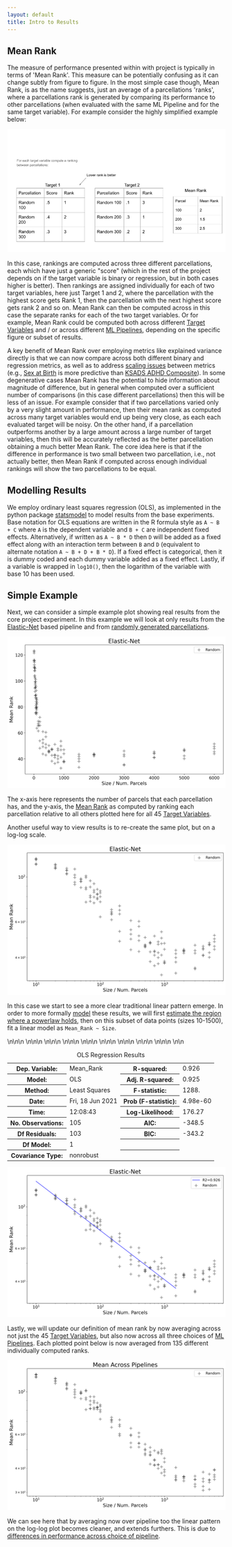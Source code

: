 ```yaml
---
layout: default
title: Intro to Results
---
```


## Mean Rank

The measure of performance presented within with project is typically in terms of 'Mean Rank'. This measure can be
potentially confusing as it can change subtly from figure to figure. In the most simple case though, Mean Rank, is 
as the name suggests, just an average of a parcellations 'ranks', where a parcellations rank is generated by comparing its
performance to other parcellations (when evaluated with the same ML Pipeline and for the same target variable). For example
consider the highly simplified example below:

![simple intro figure](https://raw.githubusercontent.com/sahahn/parc_scaling/master/data/intro_figure1.png)

In this case, rankings are computed across three different parcellations, each which have just a generic "score"
(which in the rest of the project depends on if the target variable is binary or regression,
but in both cases higher is better). Then rankings are assigned individually for each of two target variables,
here just Target 1 and 2, where the parcellation with the highest score gets Rank 1, then the parcellation with the next highest
score gets rank 2 and so on. Mean Rank can then be computed across in this case the separate ranks for each of the
two target variables. Or for example, Mean Rank could be computed both across different [Target Variables](./variables.html)
and / or across different [ML Pipelines](./ml_pipelines.html), depending on the specific figure or subset of results.

A key benefit of Mean Rank over employing metrics like explained variance directly is that we can now compare across both
different binary and regression metrics, as well as to address [scaling issues](./scaling_issues.html) between metrics
(e.g., [Sex at Birth](./target_variables#sex-at-birth) is more predictive than
[KSADS ADHD Composite](./target_variables#ksads-adhd-composite)). In some degenerative cases Mean Rank has the potential to hide
information about magnitude of difference, but in general when computed over a sufficient number of comparisons (in this case
different parcellations) then this will be less of an issue. For example consider that if two parcellations varied only by
a very slight amount in performance, then their mean rank as computed across many target variables would end up being very close,
as each each evaluated target will be noisy. On the other hand, if a parcellation outperforms another by a large amount across
a large number of target variables, then this will be accurately reflected as the better parcellation obtaining a much better
Mean Rank. The core idea here is that if the difference in performance is two small between two parcellation, i.e., not actually better,
then Mean Rank if computed across enough individual rankings will show the two parcellations to be equal.

## Modelling Results

We employ ordinary least squares regression (OLS), as implemented in the python package [statsmodel](https://www.statsmodels.org/stable/index.html)
to model results from the base experiments. Base notation for OLS equations are written in the R formula style as `A ~ B + C`
where `A` is the dependent variable and `B + C` are independent fixed effects.
Alternatively, if written as `A ~ B * D` then `D` will be added as a fixed effect
along with an interaction term between `B` and `D` (equivalent to alternate notation `A ~ B + D + B * D`).
If a fixed effect is categorical, then it is dummy coded and each dummy variable added as a fixed effect.
Lastly, if a variable is wrapped in `log10()`, then the logarithm of the variable with base 10 has been used.


## Simple Example

Next, we can consider a simple example plot showing real results from the core project experiment. In
this example we will look at only results from the [Elastic-Net](./ml_pipelines#elastic-net.html) based pipeline
and from [randomly generated parcellations](./parcellations#random-parcellations).

![Simple Example](https://raw.githubusercontent.com/sahahn/parc_scaling/master/analyze/Figures/simple_example.png)

The x-axis here represents the number of parcels that each parcellation has, and the y-axis, the [Mean Rank](./results_intro#mean-rank) as
computed by ranking each parcellation relative to all others plotted here for all 45 [Target Variables](./variables.html).

Another useful way to view results is to re-create the same plot, but on a log-log scale.

![Simple Example Log](https://raw.githubusercontent.com/sahahn/parc_scaling/master/analyze/Figures/simple_example_log.png)

In this case we start to see a more clear traditional linear pattern emerge.
In order to more formally [model](./results_intro#modelling-results) these results, we will first [estimate the region where
a powerlaw holds](./estimate_powerlaw.html), then on this subset of data points (sizes 10-1500), fit a linear model as `Mean_Rank ~ Size`.

<table class="simpletable">\n<caption>OLS Regression Results</caption>\n<tr>\n  <th>Dep. Variable:</th>        <td>Mean_Rank</td>    <th>  R-squared:         </th> <td>   0.926</td>\n</tr>\n<tr>\n  <th>Model:</th>                   <td>OLS</td>       <th>  Adj. R-squared:    </th> <td>   0.925</td>\n</tr>\n<tr>\n  <th>Method:</th>             <td>Least Squares</td>  <th>  F-statistic:       </th> <td>   1288.</td>\n</tr>\n<tr>\n  <th>Date:</th>             <td>Fri, 18 Jun 2021</td> <th>  Prob (F-statistic):</th> <td>4.98e-60</td>\n</tr>\n<tr>\n  <th>Time:</th>                 <td>12:08:43</td>     <th>  Log-Likelihood:    </th> <td>  176.27</td>\n</tr>\n<tr>\n  <th>No. Observations:</th>      <td>   105</td>      <th>  AIC:               </th> <td>  -348.5</td>\n</tr>\n<tr>\n  <th>Df Residuals:</th>          <td>   103</td>      <th>  BIC:               </th> <td>  -343.2</td>\n</tr>\n<tr>\n  <th>Df Model:</th>              <td>     1</td>      <th>                     </th>     <td> </td>   \n</tr>\n<tr>\n  <th>Covariance Type:</th>      <td>nonrobust</td>    <th>                     </th>     <td> </td>   \n</tr>\n</table>


![With fit](https://raw.githubusercontent.com/sahahn/parc_scaling/master/analyze/Figures/simple_example_log_with_fit2.png)




Lastly, we will update our definition of mean rank by now averaging across not just the 45 [Target Variables](./variables.html), but also
now across all three choices of [ML Pipelines](./ml_pipelines.html).
Each plotted point below is now averaged from 135 different individually computed ranks.

![All Example Log](https://raw.githubusercontent.com/sahahn/parc_scaling/master/analyze/Figures/all_example_log.png)

We can see here that by averaging now over pipeline too the linear pattern on the log-log plot becomes cleaner, and extends furthers.
This is due to [differences in performance across choice of pipeline](./by_pipeline.html).